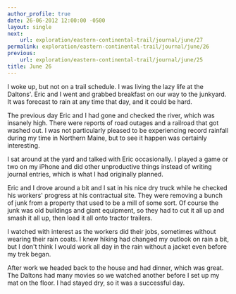 ```yaml
---
author_profile: true
date: 26-06-2012 12:00:00 -0500
layout: single
next:
    url: exploration/eastern-continental-trail/journal/june/27
permalink: exploration/eastern-continental-trail/journal/june/26
previous:
    url: exploration/eastern-continental-trail/journal/june/25
title: June 26
---
```

I woke up, but not on a trail schedule. I was living the lazy life at the Daltons'. Eric and I went and grabbed breakfast on our way to the junkyard. It was forecast to rain at any time that day, and it could be hard.

The previous day Eric and I had gone and checked the river, which was insanely high. There were reports of road outages and a railroad that got washed out. I was not particularly pleased to be experiencing record rainfall during my time in Northern Maine, but to see it happen was certainly interesting.

I sat around at the yard and talked with Eric occasionally. I played a game or two on my iPhone and did other unproductive things instead of writing journal entries, which is what I had originally planned.

Eric and I drove around a bit and I sat in his nice dry truck while he checked his workers' progress at his contractual site. They were removing a bunch of junk from a property that used to be a mill of some sort. Of course the junk was old buildings and giant equipment, so they had to cut it all up and smash it all up, then load it all onto tractor trailers.

I watched with interest as the workers did their jobs, sometimes without wearing their rain coats. I knew hiking had changed my outlook on rain a bit, but I don't think I would work all day in the rain without a jacket even before my trek began.

After work we headed back to the house and had dinner, which was great. The Daltons had many movies so we watched another before I set up my mat on the floor. I had stayed dry, so it was a successful day.